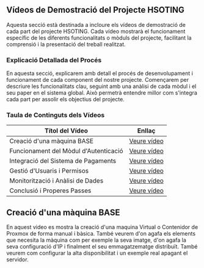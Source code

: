 ## Vídeos de Demostració del Projecte HSOTING

Aquesta secció està destinada a incloure els vídeos de demostració de cada part del projecte HSOTING. Cada vídeo mostrarà el funcionament específic de les diferents funcionalitats o mòduls del projecte, facilitant la comprensió i la presentació del treball realitzat.

### Explicació Detallada del Procés

En aquesta secció, explicarem amb detall el procés de desenvolupament i funcionament de cada component del nostre projecte. Començarem per descriure les funcionalitats clau, seguint amb una anàlisi de cada mòdul i el seu paper en el sistema global. Això permetrà entendre millor com s'integra cada part per assolir els objectius del projecte.

### Taula de Continguts dels Vídeos

| **Títol del Vídeo**                     | **Enllaç**                          |
|-----------------------------------------|--------------------------------------|
| Creació d'una màquina BASE              | [Veure vídeo](https://drive.google.com/file/d/16xika7tG5y9YN7rljXsbJi358QotTshK/view?usp=sharing)                     |
| Funcionament del Mòdul d'Autenticació   | [Veure vídeo](#)                     |
| Integració del Sistema de Pagaments     | [Veure vídeo](#)                     |
| Gestió d'Usuaris i Permisos             | [Veure vídeo](#)                     |
| Monitorització i Anàlisi de Dades       | [Veure vídeo](#)                     |
| Conclusió i Properes Passes             | [Veure vídeo](#)                     |






## Creació d'una màquina BASE

En aquest video es mostra la creació d'una maquina Virtual o Contenidor de Proxmox de forma manual i bàsica. També veurem d'on agafa els elements que necesita la màquina com per exemple la seva imatge, d'on agafa la seva configuració d'IP i finalment el seu emmagatzematge distribuït. També veurem com configurar la alta disponibilitat i un exemple real apagant el servidor. 




